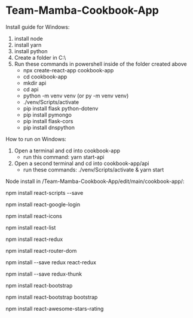 # Team-Mamba-Cookbook-App
Install guide for Windows:
  1. install node
  2. install yarn
  3. install python
  4. Create a folder in C:\
  5. Run these commands in powershell inside of the folder created above
      - npx create-react-app cookbook-app
      - cd cookbook-app
      - mkdir api
      - cd api
      - python -m venv venv (or py -m venv venv)
      - ./venv/Scripts/activate
      - pip install flask python-dotenv
      - pip install pymongo
      - pip install flask-cors
      - pip install dnspython
  
How to run on Windows:
  1. Open a terminal and cd into cookbook-app
      - run this command: yarn start-api
  2. Open a second terminal and cd into cookbook-app/api
      - run these commands: ./venv/Scripts/activate & yarn start
                             
Node install in /Team-Mamba-Cookbook-App/edit/main/cookbook-app/:

npm install react-scripts --save


npm install react-google-login


npm install react-icons


npm install react-list


npm install react-redux


npm install react-router-dom


npm install --save redux react-redux


npm install --save redux-thunk


npm install react-bootstrap


npm install react-bootstrap bootstrap


npm install react-awesome-stars-rating
